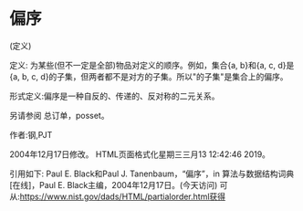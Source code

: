 # 偏序


(定义)



定义:
为某些(但不一定是全部)物品对定义的顺序。例如，集合{a, b}和{a, c, d}是{a, b, c, d}的子集，但两者都不是对方的子集。所以"的子集"是集合上的偏序。



形式定义:偏序是一种自反的、传递的、反对称的二元关系。



另请参阅
总订单，posset。


作者:钢,PJT







2004年12月17日修改。
HTML页面格式化星期三三月13 12:42:46 2019。



引用如下:
Paul E. Black和Paul J. Tanenbaum，“偏序”，in
算法与数据结构词典[在线]，Paul E. Black主编，2004年12月17日。(今天访问)
可从:https://www.nist.gov/dads/HTML/partialorder.html获得